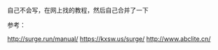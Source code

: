 自己不会写，在网上找的教程，然后自己合并了一下

参考：

http://surge.run/manual/
https://kxsw.us/surge/
http://www.abclite.cn/
